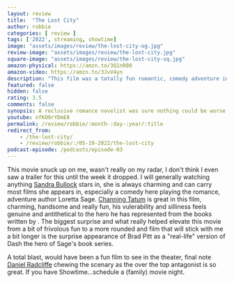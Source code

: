 ```yaml
---
layout: review
title:  "The Lost City"
author: robbie
categories: [ review ]
tags: ['2022', streaming, showtime]
image: "assets/images/review/the-lost-city-og.jpg"
review-image: "assets/images/review/the-lost-city.jpg"
square-image: "assets/images/review/the-lost-city-sq.jpg"
amazon-physical: https://amzn.to/3Q1nR00
amazon-video: https://amzn.to/3JvV4yn
description: "This film was a totally fun romantic, comedy adventure in the vein of Romancing the Stone or even Raiders of the Lost Ark."
featured: false
hidden: false
rating: 3.5
comments: false
synopsis: A reclusive romance novelist was sure nothing could be worse than getting stuck on a book tour with her cover model until a kidnapping attempt sweeps them both into a cutthroat jungle adventure, proving life can be so much stranger, and more romantic, than any of her paperback fictions.
youtube: nfKO9rYDmE8
permalink: /review/robbie/:month-:day-:year/:title
redirect_from:
    - /the-lost-city/
    - /review/robbie/:/05-19-2022/the-lost-city
podcast-episode: /podcasts/episode-03
---
```


This movie snuck up on me, wasn't really on my radar, I don't think I even saw a trailer for this until the week it dropped.  I will generally watching anything <a href="https://www.imdb.com/name/nm0000113/">Sandra Bullock</a> stars in, she is always charming and can carry most films she appears in, especially a comedy here playing the romance, adventure author Loretta Sage.  <a href="https://www.imdb.com/name/nm1475594/">Channing Tatum</a> is great in this film, charming, handsome and really fun, his vulerability and silliness feels genuine and antithetical to the hero he has represented from the books written by .  The biggest surprise and what really helped elevate this movie from a bit of frivolous fun to a more rounded and film that will stick with me a bit longer is the surprise appearance of Brad Pitt as a "real-life" version of Dash the hero of Sage's book series.  

A total blast, would have been a fun film to see in the theater, final note <a href="https://www.imdb.com/name/nm0705356/">Daniel Radcliffe</a> chewing the scenary as the over the top antagonist is so great. If you have Showtime...schedule a (family) movie night.
